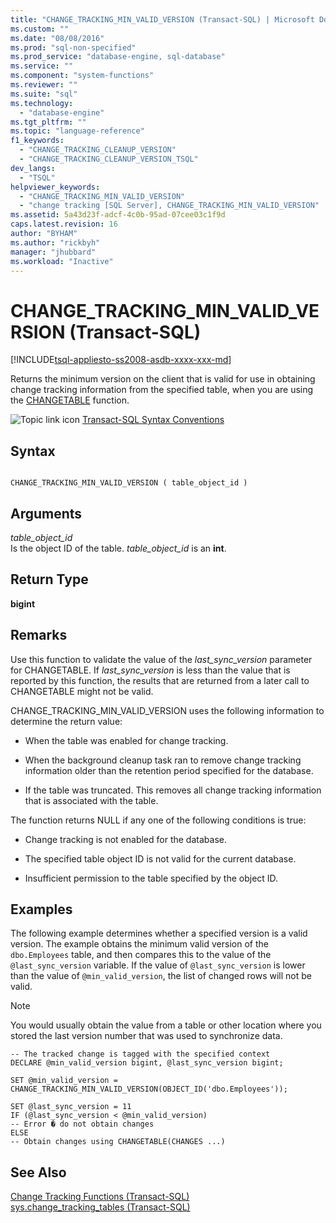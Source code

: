 ```yaml
---
title: "CHANGE_TRACKING_MIN_VALID_VERSION (Transact-SQL) | Microsoft Docs"
ms.custom: ""
ms.date: "08/08/2016"
ms.prod: "sql-non-specified"
ms.prod_service: "database-engine, sql-database"
ms.service: ""
ms.component: "system-functions"
ms.reviewer: ""
ms.suite: "sql"
ms.technology: 
  - "database-engine"
ms.tgt_pltfrm: ""
ms.topic: "language-reference"
f1_keywords: 
  - "CHANGE_TRACKING_CLEANUP_VERSION"
  - "CHANGE_TRACKING_CLEANUP_VERSION_TSQL"
dev_langs: 
  - "TSQL"
helpviewer_keywords: 
  - "CHANGE_TRACKING_MIN_VALID_VERSION"
  - "change tracking [SQL Server], CHANGE_TRACKING_MIN_VALID_VERSION"
ms.assetid: 5a43d23f-adcf-4c0b-95ad-07cee03c1f9d
caps.latest.revision: 16
author: "BYHAM"
ms.author: "rickbyh"
manager: "jhubbard"
ms.workload: "Inactive"
---
```

# CHANGE_TRACKING_MIN_VALID_VERSION (Transact-SQL)
[!INCLUDE[tsql-appliesto-ss2008-asdb-xxxx-xxx-md](../../includes/tsql-appliesto-ss2008-asdb-xxxx-xxx-md.md)]

  Returns the minimum version on the client that is valid for use in obtaining change tracking information from the specified table, when you are using the [CHANGETABLE](../../relational-databases/system-functions/changetable-transact-sql.md) function.  
    
 ![Topic link icon](../../database-engine/configure-windows/media/topic-link.gif "Topic link icon") [Transact-SQL Syntax Conventions](../../t-sql/language-elements/transact-sql-syntax-conventions-transact-sql.md)  
  
## Syntax  
  
```  
  
CHANGE_TRACKING_MIN_VALID_VERSION ( table_object_id )  
```  
  
## Arguments  
 *table_object_id*  
 Is the object ID of the table. *table_object_id* is an **int**.  
  
## Return Type  
 **bigint**  
  
## Remarks  
 Use this function to validate the value of the *last_sync_version* parameter for CHANGETABLE. If *last_sync_version* is less than the value that is reported by this function, the results that are returned from a later call to CHANGETABLE might not be valid.  
  
 CHANGE_TRACKING_MIN_VALID_VERSION uses the following information to determine the return value:  
  
-   When the table was enabled for change tracking.  
  
-   When the background cleanup task ran to remove change tracking information older than the retention period specified for the database.  
  
-   If the table was truncated. This removes all change tracking information that is associated with the table.  
  
 The function returns NULL if any one of the following conditions is true:  
  
-   Change tracking is not enabled for the database.  
  
-   The specified table object ID is not valid for the current database.  
  
-   Insufficient permission to the table specified by the object ID.  
  
## Examples  
 The following example determines whether a specified version is a valid version. The example obtains the minimum valid version of the `dbo.Employees` table, and then compares this to the value of the `@last_sync_version` variable. If the value of `@last_sync_version` is lower than the value of `@min_valid_version`, the list of changed rows will not be valid.  
  
> [!NOTE]  
>  You would usually obtain the value from a table or other location where you stored the last version number that was used to synchronize data.  
  
```  
-- The tracked change is tagged with the specified context   
DECLARE @min_valid_version bigint, @last_sync_version bigint;  
  
SET @min_valid_version =   
CHANGE_TRACKING_MIN_VALID_VERSION(OBJECT_ID('dbo.Employees'));  
  
SET @last_sync_version = 11  
IF (@last_sync_version < @min_valid_version)  
-- Error � do not obtain changes  
ELSE  
-- Obtain changes using CHANGETABLE(CHANGES ...)  
```  
  
## See Also  
 [Change Tracking Functions &#40;Transact-SQL&#41;](../../relational-databases/system-functions/change-tracking-functions-transact-sql.md)   
 [sys.change_tracking_tables &#40;Transact-SQL&#41;](../../relational-databases/system-catalog-views/change-tracking-catalog-views-sys-change-tracking-tables.md)  
  
  
